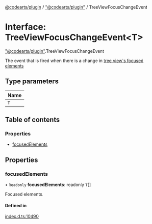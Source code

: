 [@codearts/plugin](../README.md) / ["@codearts/plugin"](../modules/_codearts_plugin_.md) / TreeViewFocusChangeEvent

# Interface: TreeViewFocusChangeEvent<T\>

["@codearts/plugin"](../modules/_codearts_plugin_.md).TreeViewFocusChangeEvent

The event that is fired when there is a change in [tree view's focused elements](codearts_plugin_.TreeView.md#focusedelements)

## Type parameters

| Name |
| :------ |
| `T` |

## Table of contents

### Properties

- [focusedElements](codearts_plugin_.TreeViewFocusChangeEvent.md#focusedelements)

## Properties

### focusedElements

• `Readonly` **focusedElements**: readonly `T`[]

Focused elements.

#### Defined in

[index.d.ts:10490](https://github.com/shuyaqian/cloudide-plugin-api/blob/5b69219/index.d.ts#L10490)
